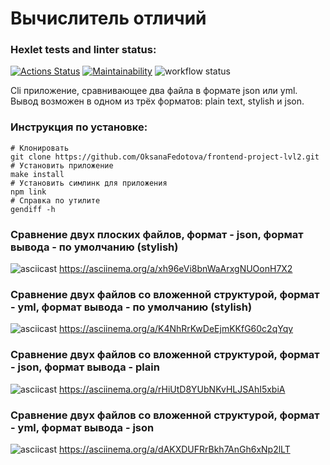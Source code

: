 # Вычислитель отличий 

### Hexlet tests and linter status:
[![Actions Status](https://github.com/OksanaFedotova/frontend-project-lvl2/workflows/hexlet-check/badge.svg)](https://github.com/OksanaFedotova/frontend-project-lvl2/actions)
[![Maintainability](https://api.codeclimate.com/v1/badges/a99a88d28ad37a79dbf6/maintainability)](https://codeclimate.com/github/codeclimate/codeclimate/maintainability)
![workflow status](https://github.com/OksanaFedotova/frontend-project-lvl2/actions/workflows/linter.yml/badge.svg)

Сli приложение, сравнивающее два файла в формате json или yml. Вывод возможен в одном из трёх форматов: plain text, stylish и json.

### Инструкция по установке: 
```
# Клонировать
git clone https://github.com/OksanaFedotova/frontend-project-lvl2.git
# Установить приложение
make install
# Установить симлинк для приложения 
npm link
# Справка по утилите
gendiff -h
```
### Сравнение двух плоских файлов, формат - json, формат вывода - по умолчанию (stylish)
![asciicast](https://asciinema.org/a/xh96eVi8bnWaArxgNUOonH7X2.svg) https://asciinema.org/a/xh96eVi8bnWaArxgNUOonH7X2

### Сравнение двух файлов со вложенной структурой, формат - yml, формат вывода - по умолчанию (stylish)
![asciicast](https://asciinema.org/a/K4NhRrKwDeEjmKKfG60c2qYqy.svg) https://asciinema.org/a/K4NhRrKwDeEjmKKfG60c2qYqy

### Сравнение двух файлов со вложенной структурой, формат - json, формат вывода - plain
![asciicast](https://asciinema.org/a/rHiUtD8YUbNKvHLJSAhI5xbiA.svg) https://asciinema.org/a/rHiUtD8YUbNKvHLJSAhI5xbiA

### Сравнение двух файлов со вложенной структурой, формат - yml, формат вывода - json
![asciicast](https://asciinema.org/a/dAKXDUFRrBkh7AnGh6xNp2lLT.svg) https://asciinema.org/a/dAKXDUFRrBkh7AnGh6xNp2lLT
